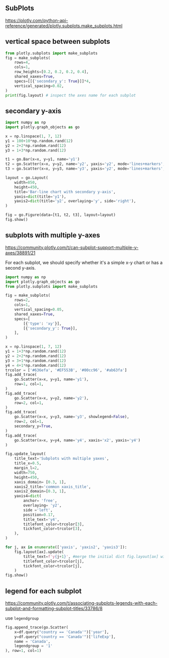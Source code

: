 ## SubPlots
https://plotly.com/python-api-reference/generated/plotly.subplots.make_subplots.html

## vertical space between subplots
```py
from plotly.subplots import make_subplots
fig = make_subplots(
    rows=4,
    cols=1,
    row_heights=[0.2, 0.2, 0.2, 0.4], 
    shared_xaxes=True, 
    specs=[[{'secondary_y': True}]]*4,
    vertical_spacing=0.02,
)
print(fig.layout) # inspect the axes name for each subplot
```

## secondary y-axis
```py
import numpy as np
import plotly.graph_objects as go

x = np.linspace(1, 7, 12)
y1 = 100+10*np.random.rand(12)
y2 = 2+2*np.random.rand(12)
y3 = 1+3*np.random.rand(12)

t1 = go.Bar(x=x, y=y1, name='y1')  
t2 = go.Scatter(x=x, y=y2, name='y2', yaxis='y2', mode='lines+markers', line=dict(color='orange'))  
t3 = go.Scatter(x=x, y=y3, name='y3', yaxis='y2', mode='lines+markers', line=dict(color='red'))  

layout = go.Layout(    
    width=850, 
    height=450,
    title='Bar-line chart with secondary y-axis', 
    yaxis=dict(title='y1'),            
    yaxis2=dict(title='y2', overlaying='y', side='right'),
)  

fig = go.Figure(data=[t1, t2, t3], layout=layout)  
fig.show()
```

## subplots with multiple y-axes
https://community.plotly.com/t/can-subplot-support-multiple-y-axes/38891/21

For each subplot, we should specify whether it's a simple x-y chart or has a second y-axis.
```py
import numpy as np
import plotly.graph_objects as go
from plotly.subplots import make_subplots

fig = make_subplots(
    rows=2,
    cols=1, 
    vertical_spacing=0.05, 
    shared_xaxes=True,
    specs=[
        [{'type': 'xy'}], 
        [{'secondary_y': True}],
    ],
)

x = np.linspace(1, 7, 12)
y1 = 1+3*np.random.rand(12)
y2 = 2+2*np.random.rand(12)
y3 = 3+1*np.random.rand(12)
y4 = 4+1*np.random.rand(12)
trcolor = ['#636efa', '#EF553B', '#00cc96', '#ab63fa']
fig.add_trace(
    go.Scatter(x=x, y=y1, name='y1'), 
    row=1, col=1,
)
fig.add_trace(
    go.Scatter(x=x, y=y2, name='y2'), 
    row=2, col=1,
)
fig.add_trace(
    go.Scatter(x=x, y=y3, name='y3', showlegend=False), 
    row=2, col=1, 
    secondary_y=True,
)
fig.add_trace(
    go.Scatter(x=x, y=y4, name='y4', xaxis='x2', yaxis='y4')
)

fig.update_layout(
    title_text='Subplots with multiple yaxes', 
    title_x=0.5,
    margin_l=2,
    width=750,
    height=450,
    xaxis_domain= [0.3, 1], 
    xaxis2_title='common xaxis_title',
    xaxis2_domain=[0.3, 1],
    yaxis4=dict(
        anchor= 'free',
        overlaying= 'y2',
        side ='left',
        position=0.17,
        title_text='y4',
        titlefont_color=trcolor[3],      
        tickfont_color=trcolor[3],
    ),
)

for j, ax in enumerate(['yaxis', 'yaxis2', 'yaxis3']):
    fig.layout[ax].update(
        title_text=f'y{j+1}', #merge the initial dict fig.layout[ax] with a new ax related dict
        titlefont_color=trcolor[j],      
        tickfont_color=trcolor[j],
    )
fig.show()
```

## legend for each subplot
https://community.plotly.com/t/associating-subplots-legends-with-each-subplot-and-formatting-subplot-titles/33786/8

use `legendgroup`
```py
fig.append_trace(go.Scatter(
    x=df.query("country == 'Canada'")['year'],
    y=df.query("country == 'Canada'")['lifeExp'],
    name = 'Canada',
    legendgroup = '1'
), row=1, col=1)
```
